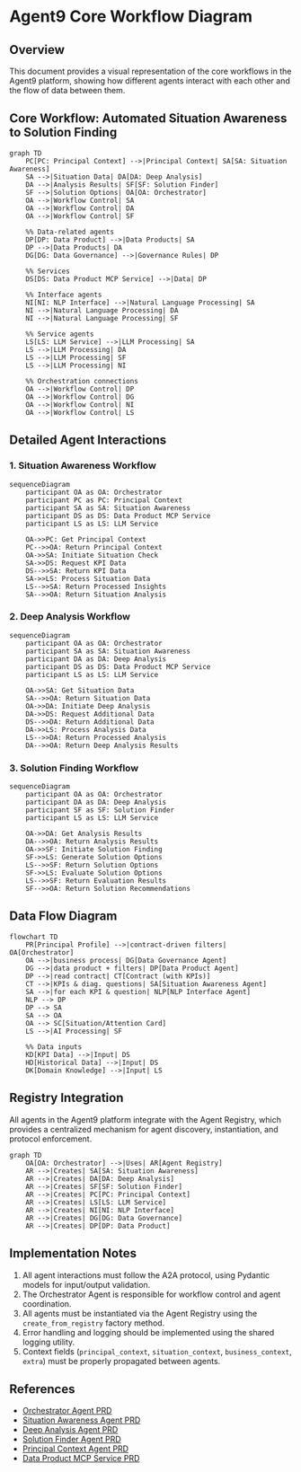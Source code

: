 # Agent9 Core Workflow Diagram

## Overview

This document provides a visual representation of the core workflows in the Agent9 platform, showing how different agents interact with each other and the flow of data between them.

## Core Workflow: Automated Situation Awareness to Solution Finding

```mermaid
graph TD
    PC[PC: Principal Context] -->|Principal Context| SA[SA: Situation Awareness]
    SA -->|Situation Data| DA[DA: Deep Analysis]
    DA -->|Analysis Results| SF[SF: Solution Finder]
    SF -->|Solution Options| OA[OA: Orchestrator]
    OA -->|Workflow Control| SA
    OA -->|Workflow Control| DA
    OA -->|Workflow Control| SF
    
    %% Data-related agents
    DP[DP: Data Product] -->|Data Products| SA
    DP -->|Data Products| DA
    DG[DG: Data Governance] -->|Governance Rules| DP
    
    %% Services
    DS[DS: Data Product MCP Service] -->|Data| DP
    
    %% Interface agents
    NI[NI: NLP Interface] -->|Natural Language Processing| SA
    NI -->|Natural Language Processing| DA
    NI -->|Natural Language Processing| SF
    
    %% Service agents
    LS[LS: LLM Service] -->|LLM Processing| SA
    LS -->|LLM Processing| DA
    LS -->|LLM Processing| SF
    LS -->|LLM Processing| NI
    
    %% Orchestration connections
    OA -->|Workflow Control| DP
    OA -->|Workflow Control| DG
    OA -->|Workflow Control| NI
    OA -->|Workflow Control| LS
```

## Detailed Agent Interactions

### 1. Situation Awareness Workflow

```mermaid
sequenceDiagram
    participant OA as OA: Orchestrator
    participant PC as PC: Principal Context
    participant SA as SA: Situation Awareness
    participant DS as DS: Data Product MCP Service
    participant LS as LS: LLM Service
    
    OA->>PC: Get Principal Context
    PC-->>OA: Return Principal Context
    OA->>SA: Initiate Situation Check
    SA->>DS: Request KPI Data
    DS-->>SA: Return KPI Data
    SA->>LS: Process Situation Data
    LS-->>SA: Return Processed Insights
    SA-->>OA: Return Situation Analysis
```

### 2. Deep Analysis Workflow

```mermaid
sequenceDiagram
    participant OA as OA: Orchestrator
    participant SA as SA: Situation Awareness
    participant DA as DA: Deep Analysis
    participant DS as DS: Data Product MCP Service
    participant LS as LS: LLM Service
    
    OA->>SA: Get Situation Data
    SA-->>OA: Return Situation Data
    OA->>DA: Initiate Deep Analysis
    DA->>DS: Request Additional Data
    DS-->>DA: Return Additional Data
    DA->>LS: Process Analysis Data
    LS-->>DA: Return Processed Analysis
    DA-->>OA: Return Deep Analysis Results
```

### 3. Solution Finding Workflow

```mermaid
sequenceDiagram
    participant OA as OA: Orchestrator
    participant DA as DA: Deep Analysis
    participant SF as SF: Solution Finder
    participant LS as LS: LLM Service
    
    OA->>DA: Get Analysis Results
    DA-->>OA: Return Analysis Results
    OA->>SF: Initiate Solution Finding
    SF->>LS: Generate Solution Options
    LS-->>SF: Return Solution Options
    SF->>LS: Evaluate Solution Options
    LS-->>SF: Return Evaluation Results
    SF-->>OA: Return Solution Recommendations
```

## Data Flow Diagram

```mermaid
flowchart TD
    PR[Principal Profile] -->|contract-driven filters| OA[Orchestrator]
    OA -->|business process| DG[Data Governance Agent]
    DG -->|data product + filters| DP[Data Product Agent]
    DP -->|read contract| CT[Contract (with KPIs)]
    CT -->|KPIs & diag. questions| SA[Situation Awareness Agent]
    SA -->|for each KPI & question| NLP[NLP Interface Agent]
    NLP --> DP
    DP --> SA
    SA --> OA
    OA --> SC[Situation/Attention Card]
    LS -->|AI Processing| SF
    
    %% Data inputs
    KD[KPI Data] -->|Input| DS
    HD[Historical Data] -->|Input| DS
    DK[Domain Knowledge] -->|Input| LS
```

## Registry Integration

All agents in the Agent9 platform integrate with the Agent Registry, which provides a centralized mechanism for agent discovery, instantiation, and protocol enforcement.

```mermaid
graph TD
    OA[OA: Orchestrator] -->|Uses| AR[Agent Registry]
    AR -->|Creates| SA[SA: Situation Awareness]
    AR -->|Creates| DA[DA: Deep Analysis]
    AR -->|Creates| SF[SF: Solution Finder]
    AR -->|Creates| PC[PC: Principal Context]
    AR -->|Creates| LS[LS: LLM Service]
    AR -->|Creates| NI[NI: NLP Interface]
    AR -->|Creates| DG[DG: Data Governance]
    AR -->|Creates| DP[DP: Data Product]
```

## Implementation Notes

1. All agent interactions must follow the A2A protocol, using Pydantic models for input/output validation.
2. The Orchestrator Agent is responsible for workflow control and agent coordination.
3. All agents must be instantiated via the Agent Registry using the `create_from_registry` factory method.
4. Error handling and logging should be implemented using the shared logging utility.
5. Context fields (`principal_context`, `situation_context`, `business_context`, `extra`) must be properly propagated between agents.

## References

- [Orchestrator Agent PRD](../prd/agents/a9_orchestrator_agent_prd.md)
- [Situation Awareness Agent PRD](../prd/agents/a9_situation_awareness_agent_prd.md)
- [Deep Analysis Agent PRD](../prd/agents/a9_deep_analysis_agent_prd.md)
- [Solution Finder Agent PRD](../prd/agents/a9_solution_finder_agent_prd.md)
- [Principal Context Agent PRD](../prd/agents/a9_principal_context_agent_prd.md)
- [Data Product MCP Service PRD](../prd/services/a9_data_product_mcp_service_prd.md)
